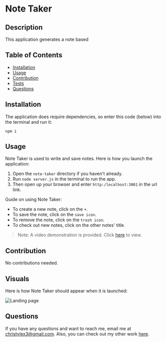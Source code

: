 # Note Taker

## Description

This application generates a note based 

## Table of Contents

* [Installation](#installation)
* [Usage](#usage)
* [Contribution](#contribution)
* [Tests](#tests)
* [Questions](#questions)

## Installation

The application does require dependencies, so enter this code (below) into the terminal and run it:
```
npm i
```

## Usage

Note Taker is used to write and save notes. Here is how you launch the application:

1. Open the `note-taker` directory if you haven't already.
2. Run `node server.js` in the terminal to run the app.
3. Then open up your browser and enter `http:/localhost:3001` in the url link.

Guide on using Note Taker:

* To create a new note, click on the `+`.
* To save the note, click on the `save icon`.
* To remove the note, click on the `trash icon`.
* To check out new notes, click on the other notes' title.


> Note: A video demonstration is provided. Click [here]() to view.


## Contribution

No contributions needed.


## Visuals

Here is how Note Taker should appear when it is launched:

![Landing page](./)

## Questions

If you have any questions and want to reach me, email me at <christylex3@gmail.com>. Also, you can check out my other work [here](https://github.com/christylex3).